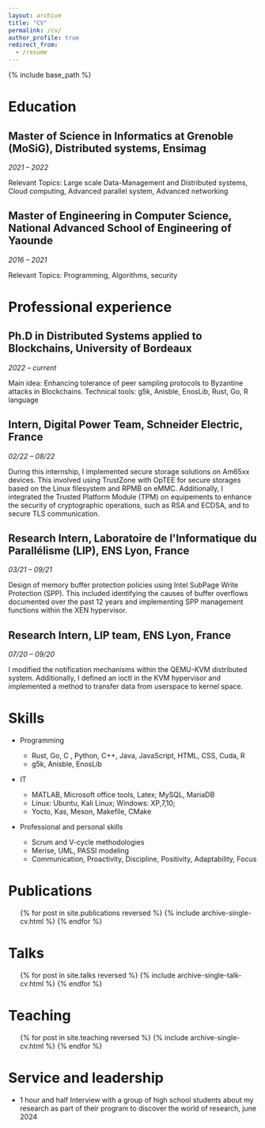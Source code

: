 ```yaml
---
layout: archive
title: "CV"
permalink: /cv/
author_profile: true
redirect_from:
  - /resume
---
```


{% include base_path %}

Education
======

Master of Science in Informatics at Grenoble (MoSiG), Distributed systems, Ensimag
------

*2021 – 2022*

Relevant Topics: Large scale Data-Management and Distributed systems, Cloud computing, Advanced parallel system, Advanced networking 

Master of Engineering in Computer Science, National Advanced School of Engineering of Yaounde
------

*2016 – 2021*

Relevant Topics: Programming, Algorithms, security


Professional experience
======

Ph.D in Distributed Systems applied to Blockchains, University of Bordeaux
------ 

*2022 – current*

Main idea: Enhancing tolerance of peer sampling protocols to Byzantine attacks in Blockchains.
Technical tools: g5k, Anisble, EnosLib, Rust, Go, R language

Intern, Digital Power Team, Schneider Electric, France 
------ 

*02/22 – 08/22*

During this internship, I implemented secure storage solutions on Am65xx devices. This involved using TrustZone with OpTEE for secure storages based on the Linux filesystem and RPMB on eMMC. Additionally, I integrated the Trusted Platform Module (TPM) on equipements to enhance the security of cryptographic operations, such as RSA and ECDSA, and to secure TLS communication.

Research Intern, Laboratoire de l'Informatique du Parallélisme (LIP), ENS Lyon, France
------ 

*03/21 – 09/21*

Design of memory buffer protection policies using Intel SubPage Write Protection (SPP). This included identifying the causes of buffer overflows documented over the past 12 years and implementing SPP management functions within the XEN hypervisor.

Research Intern, LIP team, ENS Lyon, France
------ 

*07/20 – 09/20*

I modified the notification mechanisms within the QEMU-KVM distributed system. Additionally, I defined an ioctl in the KVM hypervisor and implemented a method to transfer data from userspace to kernel space.

Skills
======
* Programming
  * Rust, Go, C , Python, C++, Java, JavaScript, HTML, CSS, Cuda, R
  * g5k, Anisble, EnosLib

* IT 
  * MATLAB, Microsoft office tools, Latex;   MySQL, MariaDB 
  * Linux: Ubuntu, Kali Linux; Windows:  XP,7,10;   
  * Yocto, Kas, Meson, Makefile, CMake

* Professional and personal skills
  * Scrum and V-cycle methodologies 
  * Merise, UML, PASSI modeling
  * Communication, Proactivity, Discipline, Positivity, Adaptability, Focus


Publications
======
  <ul>{% for post in site.publications reversed %}
    {% include archive-single-cv.html %}
  {% endfor %}</ul>
  
Talks
======
  <ul>{% for post in site.talks reversed %}
    {% include archive-single-talk-cv.html  %}
  {% endfor %}</ul>
  
Teaching
======
  <ul>{% for post in site.teaching reversed %}
    {% include archive-single-cv.html %}
  {% endfor %}</ul>
  
Service and leadership
======
* 1 hour and half Interview with a group of high school students about my research as part of their program to discover the world of research, june 2024